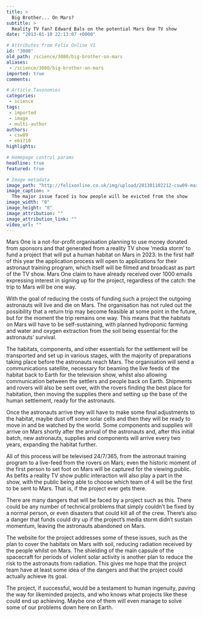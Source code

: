 ```yaml
---
title: >
  Big Brother... On Mars?
subtitle: >
  Reality TV fan? Edward Bals on the potential Mars One TV show
date: "2013-01-10 22:13:07 +0000"

# Attributes from Felix Online V1
id: "3080"
old_path: /science/3080/big-brother-on-mars
aliases:
 - /science/3080/big-brother-on-mars
imported: true
comments:

# Article Taxonomies
categories:
 - science
tags:
 - imported
 - image
 - multi-author
authors:
 - csw09
 - eb1710
highlights:

# Homepage control params
headline: true
featured: true

# Image metadata
image_path: "http://felixonline.co.uk/img/upload/201301102212-csw09-mars_one.jpg"
image_caption: >
  The major issue faced is how people will be evicted from the show
image_width: "0"
image_height: "0"
image_attribution: ""
image_attribution_link: ""
video_url: ""
---
```


Mars One is a not-for-profit organisation planning to use money donated from sponsors and that generated from a reality TV show ‘media storm’ to fund a project that will put a human habitat on Mars in 2023. In the first half of this year the application process will open to applications for their astronaut training program, which itself will be filmed and broadcast as part of the TV show. Mars One claim to have already received over 1000 emails expressing interest in signing up for the project, regardless of the catch: the trip to Mars will be one way.

With the goal of reducing the costs of funding such a project the outgoing astronauts will live and die on Mars. The organisation has not ruled out the possibility that a return trip may become feasible at some point in the future, but for the moment the trip remains one way. This means that the habitats on Mars will have to be self-sustaining, with planned hydroponic farming and water and oxygen extraction from the soil being essential for the astronauts’ survival.

The habitats, components, and other essentials for the settlement will be transported and set up in various stages, with the majority of preparations taking place before the astronauts reach Mars. The organisation will send a communications satellite, necessary for beaming the live feeds of the habitat back to Earth for the television show, whilst also allowing communication between the settlers and people back on Earth. Shipments and rovers will also be sent over, with the rovers finding the best place for habitation, then moving the supplies there and setting up the base of the human settlement, ready for the astronauts.

Once the astronauts arrive they will have to make some final adjustments to the habitat, maybe dust off some solar cells and then they will be ready to move in and be watched by the world. Some components and supplies will arrive on Mars shortly after the arrival of the astronauts and, after this initial batch, new astronauts, supplies and components will arrive every two years, expanding the habitat further.

All of this process will be televised 24/7/365, from the astronaut training program to a live-feed from the rovers on Mars; even the historic moment of the first person to set foot on Mars will be captured for the viewing public. As befits a reality TV show public interaction will also play a part in the show, with the public being able to choose which team of 4 will be the first to be sent to Mars. That is, if the project ever gets there.

There are many dangers that will be faced by a project such as this. There could be any number of technical problems that simply couldn’t be fixed by a normal person, or even disasters that could kill all of the crew. There’s also a danger that funds could dry up if the project’s media storm didn’t sustain momentum, leaving the astronauts abandoned on Mars.

The website for the project addresses some of these issues, such as the plan to cover the habitats on Mars with soil, reducing radiation received by the people whilst on Mars. The shielding of the main capsule of the spacecraft for periods of violent solar activity is another plan to reduce the risk to the astronauts from radiation. This gives me hope that the project team have at least some idea of the dangers and that the project could actually achieve its goal.

The project, if successful, would be a testament to human ingenuity, paving the way for likeminded projects, and who knows what projects like these could end up achieving. Maybe one of them will even manage to solve some of our problems down here on Earth.
